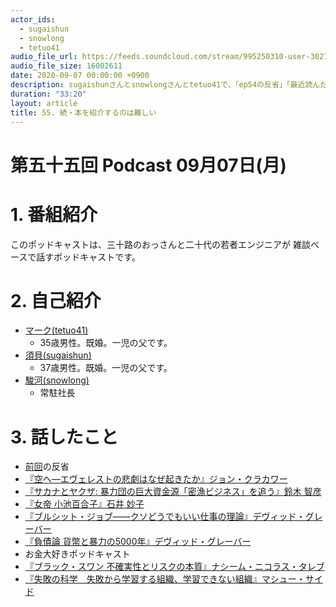 ```yaml
---
actor_ids:
  - sugaishun
  - snowlong
  - tetuo41
audio_file_url: https://feeds.soundcloud.com/stream/995250310-user-302747142-yarukinai-55-2020-09-07.mp3
audio_file_size: 16002611
date: 2020-09-07 00:00:00 +0900
description: sugaishunさんとsnowlongさんとtetuo41で、「ep54の反省」「最近読んだ本」について話しました。
duration: "33:20"
layout: article
title: 55. 続・本を紹介するのは難しい
---
```


# 第五十五回 Podcast 09月07日(月)

# 1. 番組紹介
  このポッドキャストは、三十路のおっさんと二十代の若者エンジニアが
  雑談ベースで話すポッドキャストです。

# 2. 自己紹介
- [マーク(tetuo41)](https://twitter.com/tetuo41)
  - 35歳男性。既婚。一児の父です。
- [須貝(sugaishun)](https://twitter.com/sugaishun)
  - 37歳男性。既婚。一児の父です。
- [駿河(snowlong)](https://twitter.com/_snowlong)
  - 常駐社長

# 3. 話したこと
- [前回](https://yarukinai.fm/episode/54)の反省
- [『空へ―エヴェレストの悲劇はなぜ起きたか』ジョン・クラカワー](https://www.amazon.co.jp/dp/4167651017)
- [『サカナとヤクザ: 暴力団の巨大資金源「密漁ビジネス」を追う』鈴木 智彦](https://www.amazon.co.jp/dp/4093801045/)
- [『女帝 小池百合子』石井 妙子](https://www.amazon.co.jp/dp/4163912304/)
- [『ブルシット・ジョブ――クソどうでもいい仕事の理論』デヴィッド・グレーバー](https://www.amazon.co.jp/dp/4000614134)
- [『負債論 貨幣と暴力の5000年』デヴィッド・グレーバー](https://www.amazon.co.jp/dp/475310334X/)
- お金大好きポッドキャスト
- [『ブラック・スワン 不確実性とリスクの本質』ナシーム・ニコラス・タレブ](https://www.amazon.co.jp/dp/4478001251)
- [『失敗の科学　失敗から学習する組織、学習できない組織』マシュー・サイド](https://www.amazon.co.jp/dp/B01MU364ID/)
